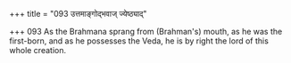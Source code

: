 +++
title = "093 उत्तमाङ्गोद्भवाज् ज्येष्ठ्याद्"

+++
093	As the Brahmana sprang from (Brahman's) mouth, as he was the first-born, and as he possesses the Veda, he is by right the lord of this whole creation.